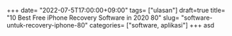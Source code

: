 +++
date= "2022-07-5T17:00:00+09:00"
tags= ["ulasan"]
draft=true
title= "10 Best Free iPhone Recovery Software in 2020        80"
slug= "software-untuk-recovery-iphone-80"
categories= ["software, aplikasi"]
+++
asd
